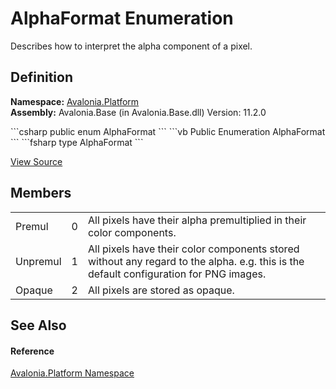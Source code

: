 # AlphaFormat Enumeration


Describes how to interpret the alpha component of a pixel.



## Definition
**Namespace:** <a href="N_Avalonia_Platform">Avalonia.Platform</a>  
**Assembly:** Avalonia.Base (in Avalonia.Base.dll) Version: 11.2.0

<Tabs groupId="api-code-preview">
<TabItem value="csharp" label="C#">
```csharp
public enum AlphaFormat
```
</TabItem>
<TabItem value="vb" label="VB">
```vb
Public Enumeration AlphaFormat
```
</TabItem>
<TabItem value="fsharp" label="F#">
```fsharp
type AlphaFormat
```
</TabItem>
</Tabs>



<a href="https://github.com/AvaloniaUI/Avalonia/tree/master/src/Avalonia.Base/Platform/AlphaFormat.cs" title="View the source code">View Source</a>



## Members
<table>
<tr>
<td>Premul</td>
<td>0</td>
<td>All pixels have their alpha premultiplied in their color components.</td>
</tr>
<tr>
<td>Unpremul</td>
<td>1</td>
<td>All pixels have their color components stored without any regard to the alpha. e.g. this is the default configuration for PNG images.</td>
</tr>
<tr>
<td>Opaque</td>
<td>2</td>
<td>All pixels are stored as opaque.</td>
</tr>
</table>

## See Also


#### Reference
<a href="N_Avalonia_Platform">Avalonia.Platform Namespace</a>  
